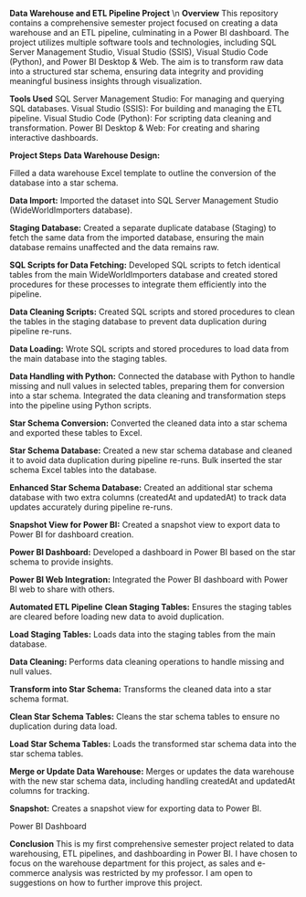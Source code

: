 **Data Warehouse and ETL Pipeline Project** \n
**Overview**
This repository contains a comprehensive semester project focused on creating a data warehouse and an ETL pipeline, culminating in a Power BI dashboard. The project utilizes multiple software tools and technologies, including SQL Server Management Studio, Visual Studio (SSIS), Visual Studio Code (Python), and Power BI Desktop & Web. The aim is to transform raw data into a structured star schema, ensuring data integrity and providing meaningful business insights through visualization.

**Tools Used**
SQL Server Management Studio: For managing and querying SQL databases.
Visual Studio (SSIS): For building and managing the ETL pipeline.
Visual Studio Code (Python): For scripting data cleaning and transformation.
Power BI Desktop & Web: For creating and sharing interactive dashboards.

**Project Steps**
**Data Warehouse Design:**

Filled a data warehouse Excel template to outline the conversion of the database into a star schema.

**Data Import:**
Imported the dataset into SQL Server Management Studio (WideWorldImporters database).

**Staging Database:**
Created a separate duplicate database (Staging) to fetch the same data from the imported database, ensuring the main database remains unaffected and the data remains raw.

**SQL Scripts for Data Fetching:**
Developed SQL scripts to fetch identical tables from the main WideWorldImporters database and created stored procedures for these processes to integrate them efficiently into the pipeline.

**Data Cleaning Scripts:**
Created SQL scripts and stored procedures to clean the tables in the staging database to prevent data duplication during pipeline re-runs.

**Data Loading:**
Wrote SQL scripts and stored procedures to load data from the main database into the staging tables.

**Data Handling with Python:**
Connected the database with Python to handle missing and null values in selected tables, preparing them for conversion into a star schema.
Integrated the data cleaning and transformation steps into the pipeline using Python scripts.

**Star Schema Conversion:**
Converted the cleaned data into a star schema and exported these tables to Excel.

**Star Schema Database:**
Created a new star schema database and cleaned it to avoid data duplication during pipeline re-runs.
Bulk inserted the star schema Excel tables into the database.

**Enhanced Star Schema Database:**
Created an additional star schema database with two extra columns (createdAt and updatedAt) to track data updates accurately during pipeline re-runs.

**Snapshot View for Power BI:**
Created a snapshot view to export data to Power BI for dashboard creation.

**Power BI Dashboard:**
Developed a dashboard in Power BI based on the star schema to provide insights.

**Power BI Web Integration:**
Integrated the Power BI dashboard with Power BI web to share with others.



**Automated ETL Pipeline**
**Clean Staging Tables:**
Ensures the staging tables are cleared before loading new data to avoid duplication.

**Load Staging Tables:**
Loads data into the staging tables from the main database.

**Data Cleaning:**
Performs data cleaning operations to handle missing and null values.

**Transform into Star Schema:**
Transforms the cleaned data into a star schema format.

**Clean Star Schema Tables:**
Cleans the star schema tables to ensure no duplication during data load.

**Load Star Schema Tables:**
Loads the transformed star schema data into the star schema tables.

**Merge or Update Data Warehouse:**
Merges or updates the data warehouse with the new star schema data, including handling createdAt and updatedAt columns for tracking.

**Snapshot:**
Creates a snapshot view for exporting data to Power BI.

Power BI Dashboard

**Conclusion**
This is my first comprehensive semester project related to data warehousing, ETL pipelines, and dashboarding in Power BI. I have chosen to focus on the warehouse department for this project, as sales and e-commerce analysis was restricted by my professor. I am open to suggestions on how to further improve this project.
